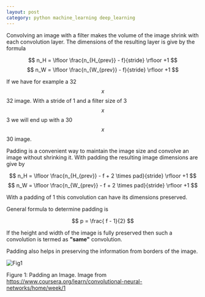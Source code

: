 ```yaml
---
layout: post
category: python machine_learning deep_learning 
---
```


Convolving an image with a filter makes the volume of the image shrink with each convolution layer. The dimensions of the resulting layer
is give by the formula

$$ n_H = \lfloor \frac{n_{H_{prev}} - f}{stride} \rfloor +1 $$
$$ n_W = \lfloor \frac{n_{W_{prev}} - f}{stride} \rfloor +1 $$


If we have for example a 32 $$x$$ 32 image. With a stride of 1 and a filter size of 3 $$x$$ 3 we will end up with a 30 $$x$$ 30 image.

Padding is a convenient way to maintain the image size and convolve an image without shrinking it. With padding the 
resulting image dimensions are give by 

$$ n_H = \lfloor \frac{n_{H_{prev}} - f + 2 \times pad}{stride} \rfloor +1 $$
$$ n_W = \lfloor \frac{n_{W_{prev}} - f + 2 \times pad}{stride} \rfloor +1 $$

With a padding of 1 this convolution can have its dimensions preserved. 

General formula to determine padding is 

$$ p = \frac{ f - 1}{2} $$

If the height and width of the image is fully preserved then such a convolution is termed as **"same"** convolution.

Padding also helps in preserving the information from borders of the image. 

![Fig1](/snippets/public/PAD.png)

Figure 1: Padding an Image. Image from https://www.coursera.org/learn/convolutional-neural-networks/home/week/1

